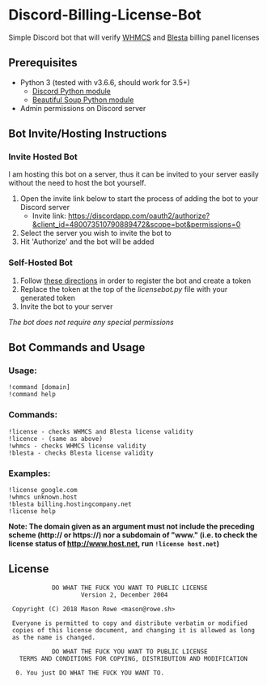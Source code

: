 # Discord-Billing-License-Bot
Simple Discord bot that will verify [WHMCS](https://www.whmcs.com/members/verifydomain.php) and [Blesta](https://account.blesta.com/client/plugin/license_verify/) billing panel licenses

## Prerequisites

* Python 3 (tested with v3.6.6, should work for 3.5+)
  * [Discord Python module](https://pypi.org/project/discord.py/)
  * [Beautiful Soup Python module](https://pypi.org/project/beautifulsoup4/)
* Admin permissions on Discord server

## Bot Invite/Hosting Instructions

### Invite Hosted Bot

I am hosting this bot on a server, thus it can be invited to your server easily without the need to host the bot yourself.

1. Open the invite link below to start the process of adding the bot to your Discord server
    * Invite link: https://discordapp.com/oauth2/authorize?&client_id=480073510790889472&scope=bot&permissions=0
2. Select the server you wish to invite the bot to
3. Hit 'Authorize' and the bot will be added

### Self-Hosted Bot

1. Follow [these directions](https://discordpy.readthedocs.io/en/rewrite/discord.html) in order to register the bot and create a token
2. Replace the token at the top of the _licensebot.py_ file with your generated token
3. Invite the bot to your server

_The bot does not require any special permissions_

## Bot Commands and Usage

### Usage:  
    !command [domain]   
    !command help   

### Commands:   
    !license - checks WHMCS and Blesta license validity   
    !licence - (same as above)     
    !whmcs - checks WHMCS license validity   
    !blesta - checks Blesta license validity  

### Examples:  
    !license google.com  
    !whmcs unknown.host  
    !blesta billing.hostingcompany.net  
    !license help  

**Note: The domain given as an argument must not include the preceding scheme (http:// or https://) nor a subdomain of "www." (i.e. to check the license status of http://www.host.net, run `!license host.net`)**

## License
```
            DO WHAT THE FUCK YOU WANT TO PUBLIC LICENSE
                    Version 2, December 2004

 Copyright (C) 2018 Mason Rowe <mason@rowe.sh>

 Everyone is permitted to copy and distribute verbatim or modified
 copies of this license document, and changing it is allowed as long
 as the name is changed.

            DO WHAT THE FUCK YOU WANT TO PUBLIC LICENSE
   TERMS AND CONDITIONS FOR COPYING, DISTRIBUTION AND MODIFICATION

  0. You just DO WHAT THE FUCK YOU WANT TO.
```
